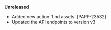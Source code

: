 **Unreleased**

* Added new action 'find assets' [PAPP-23532]
* Updated the API endpoints to version v3
